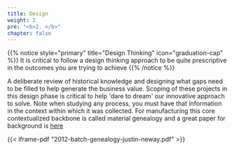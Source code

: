 ```yaml
---
title: Design
weight: 2
pre: "<b>2. </b>"
chapter: false
---
```


{{% notice style="primary" title="Design Thinking" icon="graduation-cap" %}}
It is critical to follow a design thinking approach to be quite prescriptive in the outcomes you are trying to achieve
{{% /notice %}}

A deliberate review of historical knowledge and designing what gaps need to be filled to help generate the business value.  Scoping of these projects in this design phase is critical to help 'dare to dream' our innovative approach to solve.  Note when studying any process, you must have that information in the context within which it was collected.  For manufacturing this core contextualized backbone is called material genealogy and a great paper for background is [here](2012-batch-genealogy-justin-neway.pdf)

{{< iframe-pdf "2012-batch-genealogy-justin-neway.pdf" >}}